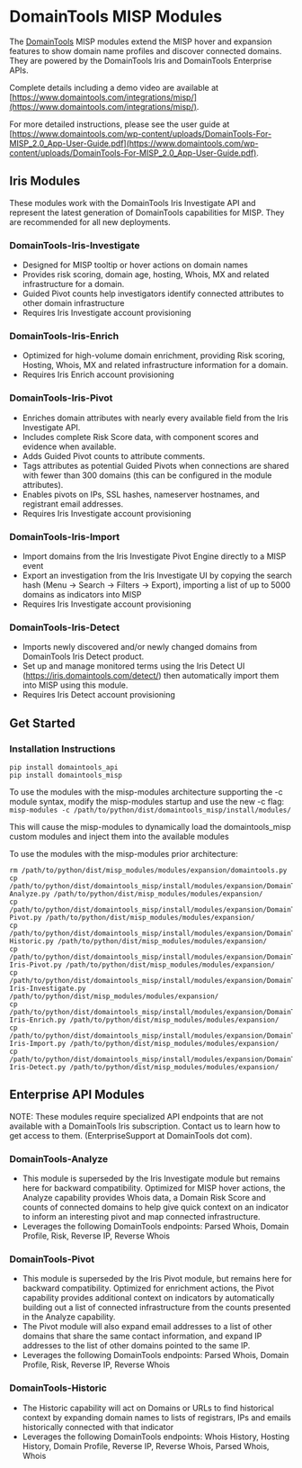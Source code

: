 # DomainTools MISP Modules

The [DomainTools](https://domaintools.com) MISP modules extend the MISP hover and expansion features to show domain name profiles and discover connected domains. They are powered by the DomainTools Iris and DomainTools Enterprise APIs.

Complete details including a demo video are available at [https://www.domaintools.com/integrations/misp/](https://www.domaintools.com/integrations/misp/).

For more detailed instructions, please see the user guide at [https://www.domaintools.com/wp-content/uploads/DomainTools-For-MISP_2.0_App-User-Guide.pdf](https://www.domaintools.com/wp-content/uploads/DomainTools-For-MISP_2.0_App-User-Guide.pdf).

## Iris Modules

These modules work with the DomainTools Iris Investigate API and represent the latest generation of DomainTools capabilities for MISP. They are recommended for all new deployments.

### DomainTools-Iris-Investigate

- Designed for MISP tooltip or hover actions on domain names
- Provides risk scoring, domain age, hosting, Whois, MX and related infrastructure for a domain.
- Guided Pivot counts help investigators identify connected attributes to other domain infrastructure
- Requires Iris Investigate account provisioning

### DomainTools-Iris-Enrich

- Optimized for high-volume domain enrichment, providing Risk scoring, Hosting, Whois, MX and related infrastructure information for a domain.
- Requires Iris Enrich account provisioning

### DomainTools-Iris-Pivot

- Enriches domain attributes with nearly every available field from the Iris Investigate API.
- Includes complete Risk Score data, with component scores and evidence when available.
- Adds Guided Pivot counts to attribute comments.
- Tags attributes as potential Guided Pivots when connections are shared with fewer than 300 domains (this can be configured in the module attributes).
- Enables pivots on IPs, SSL hashes, nameserver hostnames, and registrant email addresses.
- Requires Iris Investigate account provisioning

### DomainTools-Iris-Import

- Import domains from the Iris Investigate Pivot Engine directly to a MISP event
- Export an investigation from the Iris Investigate UI by copying the search hash (Menu -> Search -> Filters -> Export), importing a list of up to 5000 domains as indicators into MISP
- Requires Iris Investigate account provisioning

### DomainTools-Iris-Detect

- Imports newly discovered and/or newly changed domains from DomainTools Iris Detect product.
- Set up and manage monitored terms using the Iris Detect UI (https://iris.domaintools.com/detect/) then automatically import them into MISP using this module.
- Requires Iris Detect account provisioning

## Get Started

### Installation Instructions

    pip install domaintools_api
    pip install domaintools_misp

To use the modules with the misp-modules architecture supporting the -c module syntax, modify the misp-modules startup and use the new -c flag:
`misp-modules -c /path/to/python/dist/domaintools_misp/install/modules/`

This will cause the misp-modules to dynamically load the domaintools_misp custom modules and inject them into the available modules

To use the modules with the misp-modules prior architecture:

    rm /path/to/python/dist/misp_modules/modules/expansion/domaintools.py
    cp /path/to/python/dist/domaintools_misp/install/modules/expansion/DomainTools-Analyze.py /path/to/python/dist/misp_modules/modules/expansion/
    cp /path/to/python/dist/domaintools_misp/install/modules/expansion/DomainTools-Pivot.py /path/to/python/dist/misp_modules/modules/expansion/
    cp /path/to/python/dist/domaintools_misp/install/modules/expansion/DomainTools-Historic.py /path/to/python/dist/misp_modules/modules/expansion/
    cp /path/to/python/dist/domaintools_misp/install/modules/expansion/DomainTools-Iris-Pivot.py /path/to/python/dist/misp_modules/modules/expansion/
    cp /path/to/python/dist/domaintools_misp/install/modules/expansion/DomainTools-Iris-Investigate.py /path/to/python/dist/misp_modules/modules/expansion/
    cp /path/to/python/dist/domaintools_misp/install/modules/expansion/DomainTools-Iris-Enrich.py /path/to/python/dist/misp_modules/modules/expansion/
    cp /path/to/python/dist/domaintools_misp/install/modules/expansion/DomainTools-Iris-Import.py /path/to/python/dist/misp_modules/modules/expansion/
    cp /path/to/python/dist/domaintools_misp/install/modules/expansion/DomainTools-Iris-Detect.py /path/to/python/dist/misp_modules/modules/expansion/

## Enterprise API Modules

NOTE: These modules require specialized API endpoints that are not available with a DomainTools Iris subscription. Contact us to learn how to get access to them. (EnterpriseSupport at DomainTools dot com).

### DomainTools-Analyze

- This module is superseded by the Iris Investigate module but remains here for backward compatibility. Optimized for MISP hover actions, the Analyze capability provides Whois data, a Domain Risk Score and counts of connected domains to help give quick context on an indicator to inform an interesting pivot and map connected infrastructure.
- Leverages the following DomainTools endpoints: Parsed Whois, Domain Profile, Risk, Reverse IP, Reverse Whois

### DomainTools-Pivot

- This module is superseded by the Iris Pivot module, but remains here for backward compatibility. Optimized for enrichment actions, the Pivot capability provides additional context on indicators by automatically building out a list of connected infrastructure from the counts presented in the Analyze capability.
- The Pivot module will also expand email addresses to a list of other domains that share the same contact information, and expand IP addresses to the list of other domains pointed to the same IP.
- Leverages the following DomainTools endpoints: Parsed Whois, Domain Profile, Risk, Reverse IP, Reverse Whois

### DomainTools-Historic

- The Historic capability will act on Domains or URLs to find historical context by expanding domain names to lists of registrars, IPs and emails historically connected with that indicator
- Leverages the following DomainTools endpoints: Whois History, Hosting History, Domain Profile, Reverse IP, Reverse Whois, Parsed Whois, Whois
